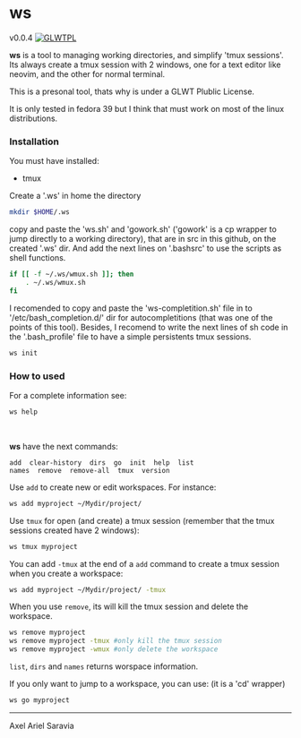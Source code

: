 # ws
v0.0.4
[![GLWTPL](https://img.shields.io/badge/GLWT-Public_License-red.svg)](https://github.com/me-shaon/GLWTPL
)

**ws** is a tool to managing working directories, and simplify 'tmux sessions'.
Its always create a tmux session with 2 windows, one for a text editor like
neovim, and the other for normal terminal. 

This is a presonal tool, thats why is under a GLWT Plublic License.

It is only tested in fedora 39 but I think that must work on most of the linux
distributions.

### Installation

You must have installed:
- tmux


Create a '.ws' in home the directory
```sh
mkdir $HOME/.ws
```
copy and paste the 'ws.sh' and 'gowork.sh' ('gowork' is a cp wrapper to jump
directly to a working directory), that are in src in this github, on the
created '.ws' dir. And add the next lines on '.bashsrc' to use the scripts as
shell functions.

```sh
if [[ -f ~/.ws/wmux.sh ]]; then
    . ~/.ws/wmux.sh
fi
```

I recomended to copy and paste the 'ws-completition.sh' file in to
'/etc/bash_completion.d/' dir for <Tab><Tab> autocompletitions (that was one
of the points of this tool). Besides, I recomend to write the next lines of sh
code in the '.bash_profile' file to have a simple persistents tmux sessions.

```sh
ws init
```


### How to used

For a complete information see:
```sh
ws help
```
<br>

**ws** have the next commands:
    
    add  clear-history  dirs  go  init  help  list
    names  remove  remove-all  tmux  version
    

Use ``add`` to create new or edit workspaces. For instance:
```sh
ws add myproject ~/Mydir/project/
```

Use ``tmux`` for open (and create) a tmux session (remember that the tmux
sessions created have 2 windows):
```sh
ws tmux myproject
```
You can add ``-tmux`` at the end of a ``add`` command to create a tmux
session when you create a workspace:
```sh
ws add myproject ~/Mydir/project/ -tmux
```

When you use ``remove``, its will kill the tmux session and delete the
workspace.
```sh
ws remove myproject
ws remove myproject -tmux #only kill the tmux session
ws remove myproject -wmux #only delete the workspace
```

``list``, ``dirs`` and ``names`` returns worspace information.

If you only want to jump to a workspace, you can use: (it is a 'cd' wrapper)
```sh
ws go myproject
```

---

Axel Ariel Saravia
